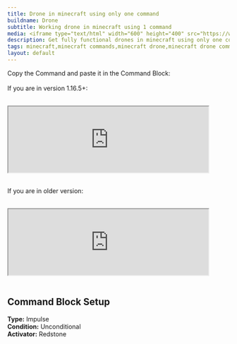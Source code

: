 ```yaml
---
title: Drone in minecraft using only one command
buildname: Drone
subtitle: Working drone in minecraft using 1 command
media: <iframe type="text/html" width="600" height="400" src="https://www.youtube.com/embed/QND9rjpxEEo" frameborder="0"></iframe>
description: Get fully functional drones in minecraft using only one command! The drones can be moved using a remote controller. The can drop TNTs too.
tags: minecraft,minecraft commands,minecraft drone,minecraft drone command,theredengineer drone,multitask drone,minecraft multitask drones,theredengineer drone command,theredengineer command blocks,minecraft only one command,vanilla mod,minecraft 1.11,minecraft 1.16,1.16 one command,1 command,minecraft drone tutorial,minecraft drone mod,how to make a drone in minecraft,how to make a working drone in minecraft,how to make a remote control drone in minecraft,drone
layout: default
---
```


<p>

Copy the Command and paste it in the Command Block: <br/><br/>
If you are in version 1.16.5+:<br/><br/>
<iframe src="https://myoctagon.github.io/asset/droneonecmd/command.html" width="90%"></iframe><br/><br/>

If you are in older version:<br/><br/>
<iframe src="https://myoctagon.github.io/asset/droneonecmd/commandold.html" width="90%"></iframe><br/><br/>

</p>

<h2 class="content-header">
Command Block Setup
</h2>

<p class="lead text-muted">

<b>Type:</b> Impulse <br>
<b>Condition:</b> Unconditional <br>
<b>Activator:</b> Redstone <br>

</p>


<br/>
